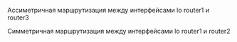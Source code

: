 Ассиметричная маршрутизация между интерфейсами lo router1 и router3

Симметричная маршрутизация между интерфейсами lo router1 и router2
